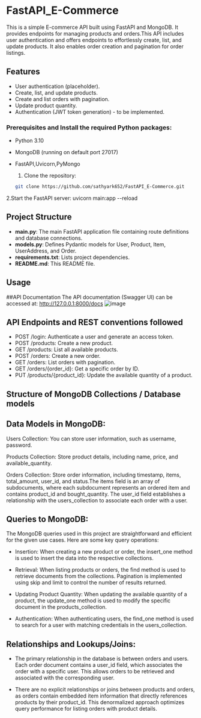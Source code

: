 # FastAPI_E-Commerce
This is a simple E-commerce API built using FastAPI and MongoDB. It provides endpoints for managing products and orders.This API includes user authentication and offers endpoints to effortlessly create, list, and update products. It also enables order creation and pagination for order listings.

## Features

- User authentication (placeholder).
- Create, list, and update products.
- Create and list orders with pagination.
- Update product quantity.
- Authentication (JWT token generation) - to be implemented.

 ### Prerequisites and Install the required Python packages:

- Python 3.10
- MongoDB (running on default port 27017)
- FastAPI,Uvicorn,PyMongo

  1. Clone the repository:
   ```bash
   git clone https://github.com/sathyark652/FastAPI_E-Commerce.git

  
 2.Start the FastAPI server:
       uvicorn main:app --reload

## Project Structure

- **main.py**: The main FastAPI application file containing route definitions and database connections.
- **models.py**: Defines Pydantic models for User, Product, Item, UserAddress, and Order.
- **requirements.txt**: Lists project dependencies.
- **README.md**: This README file.

## Usage

##API Documentation
The API documentation (Swagger UI) can be accessed at:
http://127.0.0.1:8000/docs
![image](https://github.com/sathyark652/FastAPI_E-Commerce/assets/117423140/4df5a09d-5e20-4c31-97a9-2526f2efbad0)


## API Endpoints and  REST conventions followed

- POST /login: Authenticate a user and generate an access token.
- POST /products: Create a new product.
- GET /products: List all available products.
- POST /orders: Create a new order.
- GET /orders: List orders with pagination.
- GET /orders/{order_id}: Get a specific order by ID.
- PUT /products/{product_id}: Update the available quantity of a product.


## Structure of MongoDB Collections / Database models

## Data Models in MongoDB:

Users Collection:
You can store user information, such as username, password.

Products Collection:
Store product details, including name, price, and available_quantity.

Orders Collection:
Store order information, including timestamp, items, total_amount, user_id, and status.The items field is an array of subdocuments, where each subdocument represents an ordered item and contains product_id and bought_quantity.
The user_id field establishes a relationship with the users_collection to associate each order with a user.

## Queries to MongoDB:
The MongoDB queries used in this project are straightforward and efficient for the given use cases. Here are some key query operations:

- Insertion: When creating a new product or order, the insert_one method is used to insert the data into the respective collections.

- Retrieval: When listing products or orders, the find method is used to retrieve documents from the collections. Pagination is implemented using skip and limit to control the number of results returned.

- Updating Product Quantity: When updating the available quantity of a product, the update_one method is used to modify the specific document in the products_collection.
- Authentication: When authenticating users, the find_one method is used to search for a user with matching credentials in the users_collection.

## Relationships and Lookups/Joins:

- The primary relationship in the database is between orders and users. Each order document contains a user_id field, which associates the order with a specific user. This allows orders to be retrieved and associated with the corresponding user.

- There are no explicit relationships or joins between products and orders, as orders contain embedded item information that directly references products by their product_id. This denormalized approach optimizes query performance for listing orders with product details.

















  
